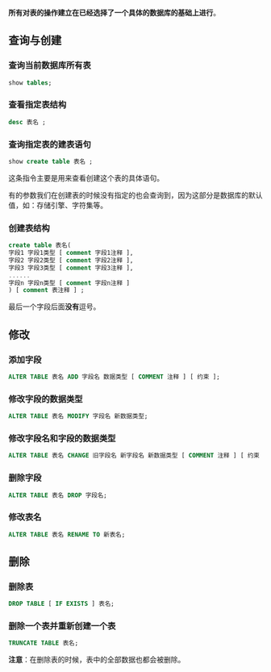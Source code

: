**所有对表的操作建立在已经选择了一个具体的数据库的基础上进行**。

## 查询与创建

### 查询当前数据库所有表

```sql
show tables;
```

### 查看指定表结构

```sql
desc 表名 ;
```

### 查询指定表的建表语句

```sql
show create table 表名 ;
```

这条指令主要是用来查看创建这个表的具体语句。

有的参数我们在创建表的时候没有指定的也会查询到，因为这部分是数据库的默认值，如：存储引擎、字符集等。  

### 创建表结构

```sql
create table 表名(
字段1 字段1类型 [ comment 字段1注释 ],
字段2 字段2类型 [ comment 字段2注释 ],
字段3 字段3类型 [ comment 字段3注释 ],
......
字段n 字段n类型 [ comment 字段n注释 ]
) [ comment 表注释 ] ;
```

最后一个字段后面**没有**逗号。

## 修改

### 添加字段

```sql
ALTER TABLE 表名 ADD 字段名 数据类型 [ COMMENT 注释 ] [ 约束 ];
```

### 修改字段的数据类型

```sql
ALTER TABLE 表名 MODIFY 字段名 新数据类型;
```

### 修改字段名和字段的数据类型

```sql
ALTER TABLE 表名 CHANGE 旧字段名 新字段名 新数据类型 [ COMMENT 注释 ] [ 约束 ];
```

### 删除字段

```sql
ALTER TABLE 表名 DROP 字段名;
```

### 修改表名

```sql
ALTER TABLE 表名 RENAME TO 新表名;
```

## 删除

### 删除表

```sql
DROP TABLE [ IF EXISTS ] 表名;
```

### 删除一个表并重新创建一个表

```sql
TRUNCATE TABLE 表名;
```

**注意**：在删除表的时候，表中的全部数据也都会被删除。
